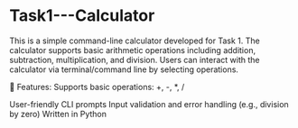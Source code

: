# Task1---Calculator

This is a simple command-line calculator developed for Task 1. The calculator supports basic arithmetic operations including addition, subtraction, multiplication, and division. Users can interact with the calculator via terminal/command line by selecting operations.

🔧 Features:
Supports basic operations: +, -, *, /

User-friendly CLI prompts
Input validation and error handling (e.g., division by zero)
Written in Python
